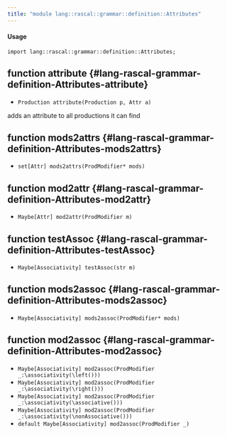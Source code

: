 ```yaml
---
title: "module lang::rascal::grammar::definition::Attributes"
---
```


#### Usage

`import lang::rascal::grammar::definition::Attributes;`

## function attribute {#lang-rascal-grammar-definition-Attributes-attribute}

* ``Production attribute(Production p, Attr a)``

adds an attribute to all productions it can find

## function mods2attrs {#lang-rascal-grammar-definition-Attributes-mods2attrs}

* ``set[Attr] mods2attrs(ProdModifier* mods)``

## function mod2attr {#lang-rascal-grammar-definition-Attributes-mod2attr}

* ``Maybe[Attr] mod2attr(ProdModifier m)``

## function testAssoc {#lang-rascal-grammar-definition-Attributes-testAssoc}

* ``Maybe[Associativity] testAssoc(str m)``

## function mods2assoc {#lang-rascal-grammar-definition-Attributes-mods2assoc}

* ``Maybe[Associativity] mods2assoc(ProdModifier* mods)``

## function mod2assoc {#lang-rascal-grammar-definition-Attributes-mod2assoc}

* ``Maybe[Associativity] mod2assoc(ProdModifier _:\associativity(\left()))``
* ``Maybe[Associativity] mod2assoc(ProdModifier _:\associativity(\right()))``
* ``Maybe[Associativity] mod2assoc(ProdModifier _:\associativity(\associative()))``
* ``Maybe[Associativity] mod2assoc(ProdModifier _:\associativity(\nonAssociative()))``
* ``default Maybe[Associativity] mod2assoc(ProdModifier _)``

